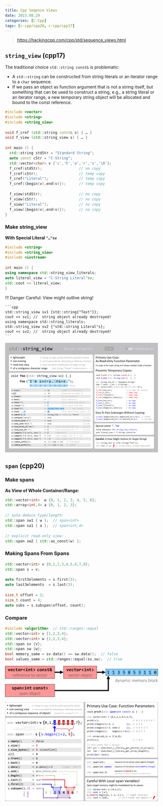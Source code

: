 ```yaml
---
title: Cpp Seqence Views
date: 2023.08.29
categories: [C-Cpp]
tags: [c-cpp/cpp20, c-cpp/cpp17]
---
```


> https://hackingcpp.com/cpp/std/sequence_views.html

## `string_view` (cpp17)

The traditional choice `std::string const&` is problematic:

-   A `std::string` can be constructed from string literals or an iterator range to a `char` sequence.
-   If we pass an object as function argument that is not a string itself, but something that can be used to construct a string, e.g., a string literal or an iterator range, a new temporary string object will be allocated and bound to the const reference.

```cpp
#include <vector>
#include <string>
#include <string_view>

void f_cref (std::string const& s) { … }
void f_view (std::string_view s) { … }

int main () {
  std::string stdStr = "Standard String";
  auto const cStr = "C-String";
  std::vector<char> v {'c','h','a','r','s','\0'};
  f_cref(stdStr);                 // no copy
  f_cref(cStr);                   // temp copy
  f_cref("Literal");              // temp copy
  f_cref({begin(v),end(v)});      // temp copy

  f_view(stdStr);                 // no copy
  f_view(cStr);                   // no copy
  f_view("Literal");              // no copy
  f_view({begin(v),end(v)});      // no copy
}
```

### Make string_view

**With Special Literal `"…"sv`**

```cpp
#include <string> 
#include <string_view> 
#include <iostream> 

int main () {
using namespace std::string_view_literals;
auto literal_view = "C-String Literal"sv;
std::cout << literal_view;
}
```

!!! Danger Careful: View might outlive string!

    ```cpp
    std::string_view sv1 {std::string{"Text"}};
    cout << sv1; //  string object already destroyed!
    using namespace std::string_literals;
    std::string_view sv2 {"std::string Literal"s};
    cout << sv2; //  string object already destroyed!
    ```
![Alt text](/assets/images/string_view.png)

## `span` (cpp20)

### Make spans

**As View of Whole Container/Range:**

```cpp
std::vector<int>  w {0, 1, 2, 3, 4, 5, 6};
std::array<int,4> a {0, 1, 2, 3};

// auto-deduce type/length:
std::span sw1 { w };  // span<int>
std::span sa1 { a };  // span<int,4>

// explicit read-only view:
std::span sw2 { std::as_const(w) };
```
### Making Spans From Spans

```cpp
std::vector<int> v {0,1,2,3,4,5,6,7,8};
std::span s = v;

auto first3elements = s.first(3);
auto last3elements  = s.last(3);

size_t offset = 2;
size_t count = 4;
auto subs = s.subspan(offset, count);
```

### Compare

```cpp
#include <algorithm>  // std::ranges::equal
std::vector<int> v {1,2,3,4};
std::vector<int> w {1,2,3,4};
std::span sv {v};
std::span sw {w};
bool memory_same = sv.data() == sw.data();  // false
bool values_same = std::ranges::equal(sv,sw);  // true
```
![Alt text](/assets/images/span_indirection.png)

![Alt text](/assets/images/span_crop.png)
